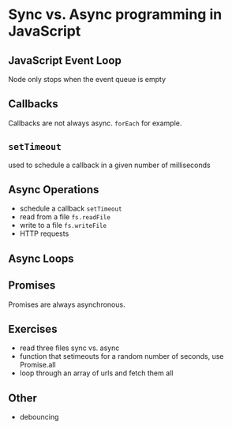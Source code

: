 # Sync vs. Async programming in JavaScript


## JavaScript Event Loop


Node only stops when the event queue is empty


## Callbacks

Callbacks are not always async. `forEach` for example.

## `setTimeout`

used to schedule a callback in a given number of milliseconds


## Async Operations

- schedule a callback `setTimeout`
- read from a file `fs.readFile`
- write to a file `fs.writeFile`
- HTTP requests

## Async Loops



## Promises

Promises are always asynchronous.


## Exercises

- read three files sync vs. async
- function that setimeouts for a random number of seconds, use Promise.all
- loop through an array of urls and fetch them all



## Other

- debouncing
